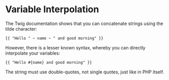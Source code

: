 Variable Interpolation
=====

The Twig documentation shows that you can concatenate strings using the tilde character:

```twig
{{ "Hello " ~ name ~ " and good morning" }}
```

However, there is a lesser known syntax, whereby you can directly interpolate your variables:

```twig
{{ "Hello #{name} and good morning" }}
```

The string must use double-quotes, not single quotes, just like in PHP itself.
